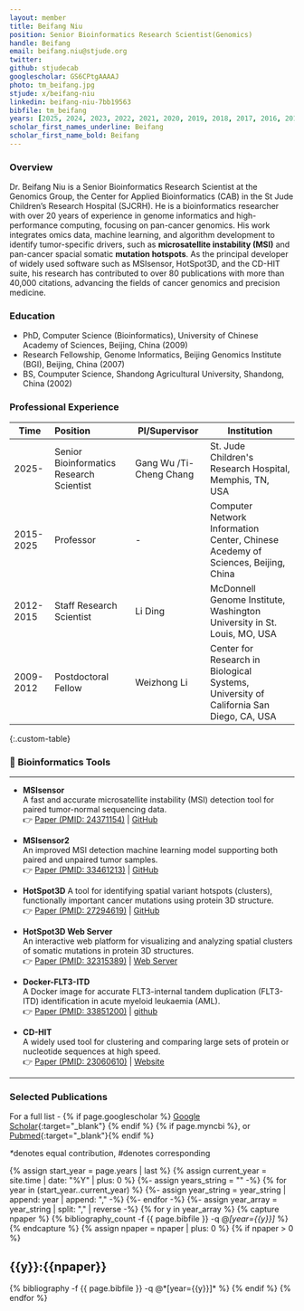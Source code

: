 ```yaml
---
layout: member
title: Beifang Niu
position: Senior Bioinformatics Research Scientist(Genomics)
handle: Beifang
email: beifang.niu@stjude.org
twitter:
github: stjudecab
googlescholar: GS6CPtgAAAAJ
photo: tm_beifang.jpg
stjude: x/beifang-niu
linkedin: beifang-niu-7bb19563
bibfile: tm_beifang
years: [2025, 2024, 2023, 2022, 2021, 2020, 2019, 2018, 2017, 2016, 2015, 2014, 2013, 2012, 2011, 2010]
scholar_first_names_underline: Beifang
scholar_first_name_bold: Beifang
---
```


### Overview

Dr. Beifang Niu is a Senior Bioinformatics Research Scientist at the Genomics Group, the Center for Applied Bioinformatics (CAB) in the St Jude Children’s Research Hospital (SJCRH). He is a bioinformatics researcher with over 20 years of experience in genome informatics and high-performance computing, focusing on pan-cancer genomics. His work integrates omics data, machine learning, and algorithm development to identify tumor-specific drivers, such as **microsatellite instability (MSI)** and pan-cancer spacial somatic **mutation hotspots**. As the principal developer of widely used software such as MSIsensor, HotSpot3D, and the CD-HIT suite, his research has contributed to over 80 publications with more than 40,000 citations, advancing the fields of cancer genomics and precision medicine.


### Education
- PhD, Computer Science (Bioinformatics), University of Chinese Academy of Sciences, Beijing, China (2009)
- Research Fellowship, Genome Informatics, Beijing Genomics Institute (BGI), Beijing, China (2007)
- BS, Coumputer Science, Shandong Agricultural University, Shandong, China (2002)

### Professional Experience

Time        | Position                   | PI/Supervisor    | Institution                                                                                      |
----------- | :-----------               | -----------      | -----------                                                                                      |
2025-       | Senior Bioinformatics Research Scientist      | Gang Wu /Ti-Cheng Chang | St. Jude Children's Research Hospital, Memphis, TN, USA                |
2015-2025   | Professor                  | -                | Computer Network Information Center, Chinese Acedemy of Sciences, Beijing, China                 |
2012-2015   | Staff Research Scientist   | Li Ding          | McDonnell Genome Institute, Washington University in St. Louis, MO, USA                          |
2009-2012   | Postdoctoral Fellow        | Weizhong Li      | Center for Research in Biological Systems, University of California San Diego, CA, USA           |

{:.custom-table}

<!--more-->


### 📌 Bioinformatics Tools

---

- **MSIsensor**  
  A fast and accurate microsatellite instability (MSI) detection tool for paired tumor-normal sequencing data.  
  👉 [Paper (PMID: 24371154)](https://www.ncbi.nlm.nih.gov/pubmed/24371154) \| [GitHub](https://github.com/ding-lab/msisensor)

- **MSIsensor2**  
  An improved MSI detection machine learning model supporting both paired and unpaired tumor samples.  
  👉 [Paper (PMID: 33461213)](https://www.ncbi.nlm.nih.gov/pubmed/33461213) \| [GitHub](https://github.com/niu-lab/msisensor2)

- **HotSpot3D** 
  A tool for identifying spatial variant hotspots (clusters), functionally important cancer mutations using protein 3D structure.  
  👉 [Paper (PMID: 27294619)](https://www.ncbi.nlm.nih.gov/pubmed/27294619) \| [GitHub](https://github.com/ding-lab/hotspot3d)

- **HotSpot3D Web Server**  
  An interactive web platform for visualizing and analyzing spatial clusters of somatic mutations in protein 3D structures.  
  👉 [Paper (PMID: 32315389)](https://www.ncbi.nlm.nih.gov/pubmed/32315389) \| [Web Server](http://niulab.scgrid.cn/HotSpot3D/)

- **Docker-FLT3-ITD**  
  A Docker image for accurate FLT3-internal tandem duplication (FLT3-ITD) identification in acute myeloid leukaemia (AML).  
  👉 [Paper (PMID: 33851200)](https://www.ncbi.nlm.nih.gov/pubmed/33851200) \| [github](https://github.com/niu-lab/docker-flt3-itd)

- **CD-HIT**  
  A widely used tool for clustering and comparing large sets of protein or nucleotide sequences at high speed.  
  👉 [Paper (PMID: 23060610)](https://www.ncbi.nlm.nih.gov/pubmed/23060610) \| [Website](https://sites.google.com/view/cd-hit/home)

---


### Selected Publications

For a full list - 
{% if page.googlescholar %} [Google Scholar](https://scholar.google.com/citations?user={{page.googlescholar}}){:target="_blank"}
{% endif %} {% if page.myncbi %}, or [Pubmed](https://www.ncbi.nlm.nih.gov/myncbi/{{page.myncbi}}/bibliography/public/){:target="_blank"}{% endif %}



<nobr><em>*</em>denotes equal contribution, <em>#</em>denotes corresponding</nobr>

<div class="publications">

{% assign start_year = page.years | last %}
{% assign current_year = site.time | date: "%Y" | plus: 0 %}
{%- assign years_string = "" -%}
{% for year in (start_year..current_year) %}
    {%- assign year_string = year_string | append: year | append: "," -%}
{%- endfor -%}
{%- assign year_array = year_string | split: "," | reverse -%}
{% for y in year_array %}
  {% capture npaper %}
    {% bibliography_count -f {{ page.bibfile }} -q @*[year={{y}}]* %}
  {% endcapture %}
  {% assign npaper = npaper | plus: 0 %}
  {% if npaper > 0 %}
  <h2 class="year">{{y}}:{{npaper}}</h2>
  {% bibliography -f {{ page.bibfile }} -q @*[year={{y}}]* %}
  {% endif %}
{% endfor %}
</div>

